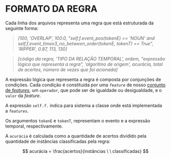 # FORMATO DA REGRA

Cada linha dos arquivos representa uma regra que está estruturada da seguinte forma:

> *[100, 'OVERLAP', 100.0, "self.f.event_pos(tokenE) == 'NOUN' and self.f.event_timex3_no_between_order(tokenE, tokenT) == True", 'RIPPER', 0.87, 113, 130]*

> *[código da regra, 'TIPO DA RELAÇÃO TEMPORAL', ordem, "expressão lógica que representa a regra", 'algoritmo de origem', acurácia, total de acertos, número de vezes que foi acionada]*

A expressão lógica que representa a regra é composta por conjunções de condições. Cada condição é constituída por uma *`feature`* de nosso [conjunto de *features*](../conjunto_de_features.md), um `operador`, que pode ser de igualdade ou desigualdade, e o `valor` da *feature*.

A expressão `self.f.` indica para sistema a classe onde está implementada a *`features`*.

Os argumentos `tokenE` e `tokenT`, representam o evento e a expressão temporal, respectivamente.

A `acurácia` é calculada como a quantidade de acertos dividido pela quantidade de instâncias classificadas pela regra:

$$
acurácia = \frac{acertos}{instâncias \ \ classificadas}
$$